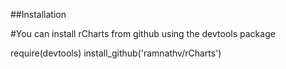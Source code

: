 ##Installation

#You can install rCharts from github using the devtools package

require(devtools)
install_github('ramnathv/rCharts')
